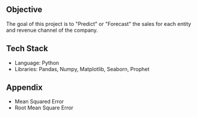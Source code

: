 ## Objective

The goal of this project is to "Predict" or "Forecast" the sales for each entity and revenue channel of the company.

## Tech Stack

- Language: Python
- Libraries: Pandas, Numpy, Matplotlib, Seaborn, Prophet

## Appendix
- Mean Squared Error
- Root Mean Square Error
